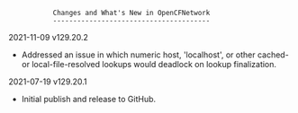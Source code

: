                Changes and What's New in OpenCFNetwork
               ---------------------------------------

2021-11-09 v129.20.2

  * Addressed an issue in which numeric host, 'localhost', or other
    cached- or local-file-resolved lookups would deadlock on lookup
    finalization.

2021-07-19 v129.20.1

  * Initial publish and release to GitHub.

